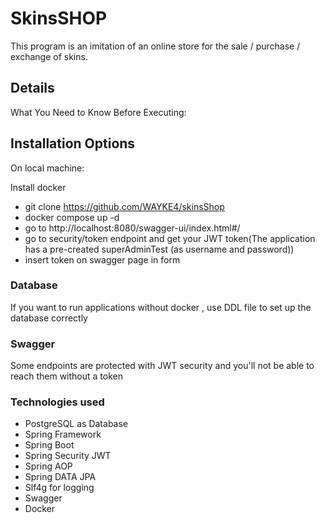 # SkinsSHOP
This program is an imitation of an online store for the sale / purchase / exchange of skins.
## Details
What You Need to Know Before Executing:

## Installation Options
On local machine:

Install docker
- git clone https://github.com/WAYKE4/skinsShop
- docker compose up -d
- go to http://localhost:8080/swagger-ui/index.html#/
- go to security/token endpoint and get your JWT token(The application has a pre-created superAdminTest (as username and password))
- insert token on swagger page in form

### Database
If you want to run applications without docker , use DDL file to set up the database correctly
### Swagger
Some endpoints are protected with JWT security and you'll not be able to reach them without a token
### Technologies used
- PostgreSQL as Database
- Spring Framework
- Spring Boot
- Spring Security JWT
- Spring AOP
- Spring DATA JPA
- Slf4g for logging
- Swagger
- Docker
